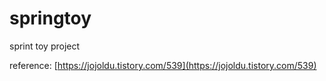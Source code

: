 # springtoy
sprint toy project

reference: [https://jojoldu.tistory.com/539](https://jojoldu.tistory.com/539)
